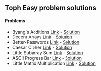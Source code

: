 ## Toph Easy problem solutions

#### Problems
- Byang's Additions [Link](https://toph.co/p/byang-learns-to-add-almost) - [Solution](./Byang-Additions.cpp)
- Decent Arrays [Link](https://toph.co/p/decent-arrays) - [Solution](./Decent-Arrays.cpp)
- Better-Passwords [Link](https://toph.co/p/better-passwords) - [Solution](./Better-Passwords.cpp)
- Caesar Cipher [Link](https://toph.co/p/caesar-cipher) - [Solution](./Caesar-Cipher.cpp)
- Little Subarray Sum [Link](https://toph.co/p/little-subarray-sum) - [Solution](./Little-Subarray-Sum.cpp)
- ASCII Progress Bar [Link](https://toph.co/p/ascii-progress-bar) - [Solution](./ASCII-Progress-Bar.cpp)
- Little Matrix Multiplication [Link](https://toph.co/p/little-matrix-multiplication) - [Solution](./Little-Matrix-Multiplication.cpp)
